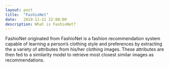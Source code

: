 ```yaml
---
layout: post
title:  "FashioNet"
date:   2019-11-21 22:00:00
description: What is FashioNet?
---
```


FashioNet originated from FashioNet is a fashion recommendation system capable of learning a person’s clothing style and preferences by extracting the a variety of attributes from his/her clothing images. These attributes are then fed to a similarity model to retrieve most closest similar images as recommendations.